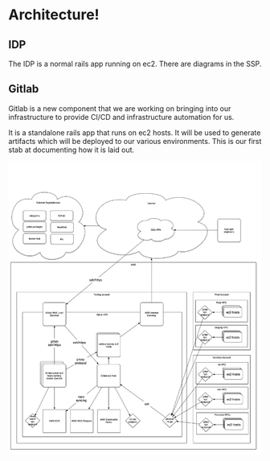 # Architecture!

## IDP

The IDP is a normal rails app running on ec2.  There are diagrams in the SSP.

## Gitlab

Gitlab is a new component that we are working on bringing into our infrastructure to
provide CI/CD and infrastructure automation for us.

It is a standalone rails app that runs on ec2 hosts.  It will be used to generate
artifacts which will be deployed to our various environments.  This is our first stab
at documenting how it is laid out.

![Gitlab Diagram!](ec2-gitlab.png)

